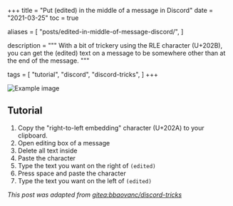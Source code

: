 +++
title = "Put (edited) in the middle of a message in Discord"
date = "2021-03-25"
toc = true

aliases = [
  "posts/edited-in-middle-of-message-discord/",
]

description = """
With a bit of trickery using the RLE character (U+202B), you can get the
(edited) text on a message to be somewhere other than at the end of the message.
"""

tags = [
  "tutorial",
  "discord",
  "discord-tricks",
]
+++

![Example image](/media/discord-tricks/edited-in-middle-of-message.webp)

## Tutorial

1. Copy the "right-to-left embedding" character (U+202A) to your clipboard.
2. Open editing box of a message
3. Delete all text inside
4. Paste the character
5. Type the text you want on the right of `(edited)`
6. Press space and paste the character
7. Type the text you want on the left of `(edited)`

*This post was adapted from [gitea:bbaovanc/discord-tricks][1]*

[1]: https://git.bbaovanc.com/bbaovanc/discord-tricks
